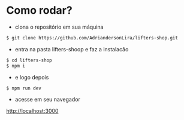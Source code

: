 # Como rodar?

- clona o repositório em sua máquina

```bash
$ git clone https://github.com/AdriandersonLira/lifters-shop.git
```

- entra na pasta lifters-shoop e faz a instalacão

```bash
$ cd lifters-shop
$ npm i
```

- e logo depois

```bash
$ npm run dev
```

- acesse em seu navegador

[http://localhost:3000](http://localhost:3000)
